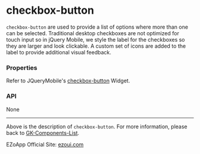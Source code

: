 # checkbox-button
`checkbox-button` are used to provide a list of options where more than one can be selected. Traditional desktop checkboxes are not optimized for touch input so in jQuery Mobile, we style the label for the checkboxes so they are larger and look clickable. A custom set of icons are added to the label to provide additional visual feedback.

### Properties
Refer to JQueryMobile's [checkbox-button](http://api.jquerymobile.com/checkboxradio/) Widget.

### API
None

----------
Above is the description of `checkbox-button`. For more information, please back to [GK-Components-List](https://github.com/ezoapp/Learn-GK-Components).

EZoApp Official Site: [ezoui.com](http://ezoui.com/)




